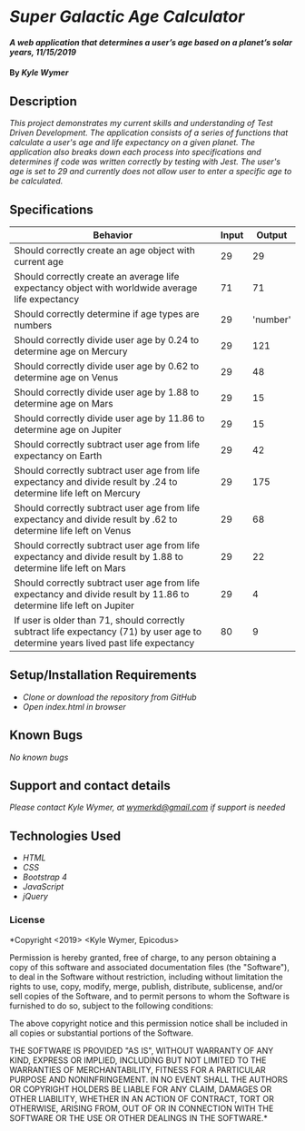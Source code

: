 # _Super Galactic Age Calculator_

#### _A web application that determines a user’s age based on a planet’s solar years, 11/15/2019_

#### By _**Kyle Wymer**_

## Description

_This project demonstrates my current skills and understanding of Test Driven Development. The application consists of a series of functions that calculate a user's age and life expectancy on a given planet. The application also breaks down each process into specifications and determines if code was written correctly by testing with Jest. The user's age is set to 29 and currently does not allow user to enter a specific age to be calculated._

## Specifications

|  Behavior | Input  | Output  |
|---|---|---|
| Should correctly create an age object with current age | 29 | 29 |
| Should correctly create an average life expectancy object with worldwide average life expectancy  | 71 | 71 |
| Should correctly determine if age types are numbers | 29 | 'number' |
| Should correctly divide user age by 0.24 to determine age on Mercury | 29 | 121 |
| Should correctly divide user age by 0.62 to determine age on Venus | 29 | 48 |
| Should correctly divide user age by 1.88 to determine age on Mars | 29 | 15 |
| Should correctly divide user age by 11.86 to determine age on Jupiter | 29 | 15 |
| Should correctly subtract user age from life expectancy on Earth | 29 | 42 |
| Should correctly subtract user age from life expectancy and divide result by .24 to determine life left on Mercury | 29 | 175 |
| Should correctly subtract user age from life expectancy and divide result by .62 to determine life left on Venus | 29 | 68 |
| Should correctly subtract user age from life expectancy and divide result by 1.88 to determine life left on Mars | 29 | 22 |
| Should correctly subtract user age from life expectancy and divide result by 11.86 to determine life left on Jupiter| 29 | 4 |
| If user is older than 71, should correctly subtract life expectancy (71) by user age to determine years lived past life expectancy| 80 | 9 |


## Setup/Installation Requirements
* _Clone or download the repository from GitHub_
* _Open index.html in browser_

## Known Bugs

_No known bugs_

## Support and contact details

_Please contact Kyle Wymer, at wymerkd@gmail.com if support is needed_

## Technologies Used

* _HTML_
* _CSS_
* _Bootstrap 4_
* _JavaScript_
* _jQuery_

### License

*Copyright <2019> <Kyle Wymer, Epicodus>

Permission is hereby granted, free of charge, to any person obtaining a copy of this software and associated documentation files (the "Software"), to deal in the Software without restriction, including without limitation the rights to use, copy, modify, merge, publish, distribute, sublicense, and/or sell copies of the Software, and to permit persons to whom the Software is furnished to do so, subject to the following conditions:

The above copyright notice and this permission notice shall be included in all copies or substantial portions of the Software.

THE SOFTWARE IS PROVIDED "AS IS", WITHOUT WARRANTY OF ANY KIND, EXPRESS OR IMPLIED, INCLUDING BUT NOT LIMITED TO THE WARRANTIES OF MERCHANTABILITY, FITNESS FOR A PARTICULAR PURPOSE AND NONINFRINGEMENT. IN NO EVENT SHALL THE AUTHORS OR COPYRIGHT HOLDERS BE LIABLE FOR ANY CLAIM, DAMAGES OR OTHER LIABILITY, WHETHER IN AN ACTION OF CONTRACT, TORT OR OTHERWISE, ARISING FROM, OUT OF OR IN CONNECTION WITH THE SOFTWARE OR THE USE OR OTHER DEALINGS IN THE SOFTWARE.*
